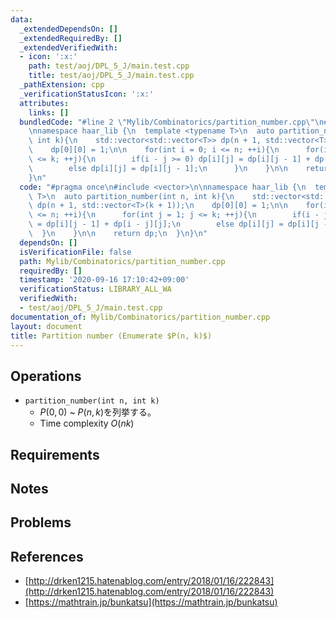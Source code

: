 ```yaml
---
data:
  _extendedDependsOn: []
  _extendedRequiredBy: []
  _extendedVerifiedWith:
  - icon: ':x:'
    path: test/aoj/DPL_5_J/main.test.cpp
    title: test/aoj/DPL_5_J/main.test.cpp
  _pathExtension: cpp
  _verificationStatusIcon: ':x:'
  attributes:
    links: []
  bundledCode: "#line 2 \"Mylib/Combinatorics/partition_number.cpp\"\n#include <vector>\n\
    \nnamespace haar_lib {\n  template <typename T>\n  auto partition_number(int n,\
    \ int k){\n    std::vector<std::vector<T>> dp(n + 1, std::vector<T>(k + 1));\n\
    \    dp[0][0] = 1;\n\n    for(int i = 0; i <= n; ++i){\n      for(int j = 1; j\
    \ <= k; ++j){\n        if(i - j >= 0) dp[i][j] = dp[i][j - 1] + dp[i - j][j];\n\
    \        else dp[i][j] = dp[i][j - 1];\n      }\n    }\n\n    return dp;\n  }\n\
    }\n"
  code: "#pragma once\n#include <vector>\n\nnamespace haar_lib {\n  template <typename\
    \ T>\n  auto partition_number(int n, int k){\n    std::vector<std::vector<T>>\
    \ dp(n + 1, std::vector<T>(k + 1));\n    dp[0][0] = 1;\n\n    for(int i = 0; i\
    \ <= n; ++i){\n      for(int j = 1; j <= k; ++j){\n        if(i - j >= 0) dp[i][j]\
    \ = dp[i][j - 1] + dp[i - j][j];\n        else dp[i][j] = dp[i][j - 1];\n    \
    \  }\n    }\n\n    return dp;\n  }\n}\n"
  dependsOn: []
  isVerificationFile: false
  path: Mylib/Combinatorics/partition_number.cpp
  requiredBy: []
  timestamp: '2020-09-16 17:10:42+09:00'
  verificationStatus: LIBRARY_ALL_WA
  verifiedWith:
  - test/aoj/DPL_5_J/main.test.cpp
documentation_of: Mylib/Combinatorics/partition_number.cpp
layout: document
title: Partition number (Enumerate $P(n, k)$)
---
```


## Operations

- `partition_number(int n, int k)`
	- $P(0,0)$ ~ $P(n,k)$を列挙する。
	- Time complexity $O(nk)$

## Requirements

## Notes

## Problems

## References

- [http://drken1215.hatenablog.com/entry/2018/01/16/222843](http://drken1215.hatenablog.com/entry/2018/01/16/222843)
- [https://mathtrain.jp/bunkatsu](https://mathtrain.jp/bunkatsu)
